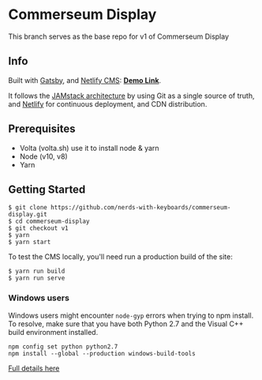 # Commerseum Display

This branch serves as the base repo for v1 of Commerseum Display


## Info

Built with [Gatsby](https://www.gatsbyjs.org/), and [Netlify CMS](https://www.netlifycms.org): **[Demo Link](https://gatsby-netlify-cms.netlify.com/)**.

It follows the [JAMstack architecture](https://jamstack.org) by using Git as a single source of truth, and [Netlify](https://www.netlify.com) for continuous deployment, and CDN distribution.

## Prerequisites

- Volta (volta.sh) use it to install node & yarn
- Node (v10, v8)
- Yarn

## Getting Started
```
$ git clone https://github.com/nerds-with-keyboards/commerseum-display.git
$ cd commerseum-display
$ git checkout v1
$ yarn
$ yarn start
```
To test the CMS locally, you'll need run a production build of the site:
```
$ yarn run build
$ yarn run serve
```

### Windows users
Windows users might encounter ```node-gyp``` errors when trying to npm install.
To resolve, make sure that you have both Python 2.7 and the Visual C++ build environment installed.
```
npm config set python python2.7
npm install --global --production windows-build-tools
```

[Full details here](https://www.npmjs.com/package/node-gyp 'NPM node-gyp page')

